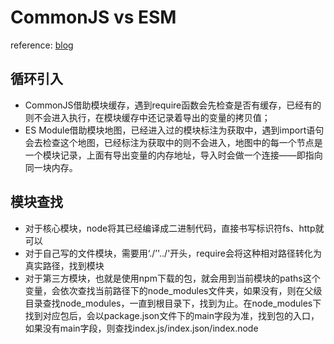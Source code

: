 # CommonJS vs ESM

reference: [blog](https://mp.weixin.qq.com/s/dklhkoF2qdkDYCojJAEcRw)

## 循环引入

* CommonJS借助模块缓存，遇到require函数会先检查是否有缓存，已经有的则不会进入执行，在模块缓存中还记录着导出的变量的拷贝值；
* ES Module借助模块地图，已经进入过的模块标注为获取中，遇到import语句会去检查这个地图，已经标注为获取中的则不会进入，地图中的每一个节点是一个模块记录，上面有导出变量的内存地址，导入时会做一个连接——即指向同一块内存。


## 模块查找

* 对于核心模块，node将其已经编译成二进制代码，直接书写标识符fs、http就可以
* 对于自己写的文件模块，需要用‘./’'../'开头，require会将这种相对路径转化为真实路径，找到模块
* 对于第三方模块，也就是使用npm下载的包，就会用到当前模块的paths这个变量，会依次查找当前路径下的node_modules文件夹，如果没有，则在父级目录查找node_modules，一直到根目录下，找到为止。在node_modules下找到对应包后，会以package.json文件下的main字段为准，找到包的入口，如果没有main字段，则查找index.js/index.json/index.node